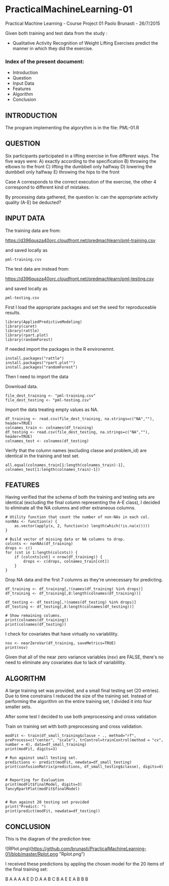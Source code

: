 # PracticalMachineLearning-01
Practical Machine Learning - Course Project 01
Paolo Brunasti - 26/7/2015

Given both training and test data from the study :
- Qualitative Activity Recognition of Weight Lifting Exercises
predict the manner in which they did the exercise.

### Index of the present document:
- Introduction
- Question
- Input Data
- Features
- Algorithm
- Conclusion


## INTRODUCTION
The program implementing the algorythm is in the file:
PML-01.R


## QUESTION
Six participants participated in a lifting exercise in five different ways. 
The five ways were:
A) exactly according to the specification
B) throwing the elbows to the front
C) lifting the dumbbell only halfway
D) lowering the dumbbell only halfway
E) throwing the hips to the front

Case A corresponds to the correct execution of the exercise, the other 4 correspond to different kind of mistakes.

By processing data gathered, the question is: can the appropriate activity quality (A-E) be deducted?


## INPUT DATA
The training data are from: 

https://d396qusza40orc.cloudfront.net/predmachlearn/pml-training.csv

and saved locally as 

    pml-training.csv

The test data are instead from: 

https://d396qusza40orc.cloudfront.net/predmachlearn/pml-testing.csv

and saved locally as 

    pml-testing.csv

First I load the appropriate packages and set the seed for reproduceable results.

    library(AppliedPredictiveModeling)
    library(caret)
    library(rattle)
    library(rpart.plot)
    library(randomForest)

If needed import the packages in the R environemnt.

    install.packages("rattle")
    install.packages("rpart.plot"")
    install.packages("randomForest")

Then I need to import the data

Download data.

    file_dest_training <- "pml-training.csv"
    file_dest_testing <- "pml-testing.csv"

Import the data treating empty values as NA.

    df_training <- read.csv(file_dest_training, na.strings=c("NA",""), header=TRUE)
    colnames_train <- colnames(df_training)
    df_testing <- read.csv(file_dest_testing, na.strings=c("NA",""), header=TRUE)
    colnames_test <- colnames(df_testing)

Verify that the column names (excluding classe and problem_id) are identical in the training and test set.

    all.equal(colnames_train[1:length(colnames_train)-1], colnames_test[1:length(colnames_train)-1])



## FEATURES
Having verified that the schema of both the training and testing sets are identical (excluding the final column representing the A-E class), I decided to eliminate all the NA columns and other extraneous columns.

    # Utility function that count the number of non-NAs in each col.
    nonNAs <- function(x) {
        as.vector(apply(x, 2, function(x) length(which(!is.na(x)))))
    }

    # Build vector of missing data or NA columns to drop.
    colcnts <- nonNAs(df_training)
    drops <- c()
    for (cnt in 1:length(colcnts)) {
        if (colcnts[cnt] < nrow(df_training)) {
            drops <- c(drops, colnames_train[cnt])
        }
    }

Drop NA data and the first 7 columns as they're unnecessary for predicting.

    df_training <- df_training[,!(names(df_training) %in% drops)]
    df_training <- df_training[,8:length(colnames(df_training))]

    df_testing <- df_testing[,!(names(df_testing) %in% drops)]
    df_testing <- df_testing[,8:length(colnames(df_testing))]

    # Show remaining columns.
    print(colnames(df_training))
    print(colnames(df_testing))

I check for covariates that have virtually no variablility.

    nsv <- nearZeroVar(df_training, saveMetrics=TRUE)
    print(nsv)

Given that all of the near zero variance variables (nsv) are FALSE, there's no need to eliminate any covariates due to lack of variablility.



## ALGORITHM

A large training set was provided, and a small final testing set (20 entries). 
Due to time constrains I reduced the size of the training set. 
Instead of performing the algorithm on the entire training set, I divided it into four smaller sets.

After some test I decided to use both preprocessing and cross validation

Train on training set with both preprocessing and cross validation.

    modFit <- train(df_small_training$classe ~ ., method="rf", preProcess=c("center", "scale"), trControl=trainControl(method = "cv", number = 4), data=df_small_training)
    print(modFit, digits=3)

    # Run against small testing set.
    predictions <- predict(modFit, newdata=df_small_testing)
    print(confusionMatrix(predictions, df_small_testing$classe), digits=4)


    # Reporting for Evaluation
    print(modFit$finalModel, digits=3)
    fancyRpartPlot(modFit$finalModel)


    # Run against 20 testing set provided
    print("Predict: ")
    print(predict(modFit, newdata=df_testing))


## CONCLUSION

This is the diagram of the prediction tree:

![RPlot.png)(https://github.com/brunasti/PracticalMachineLearning-01/blob/master/Rplot.png "Rplot.png")

I received these predictions by appling the chosen model for the 20 items of the final training set:

 B A A A A E D D A A B C B A E E A B B B